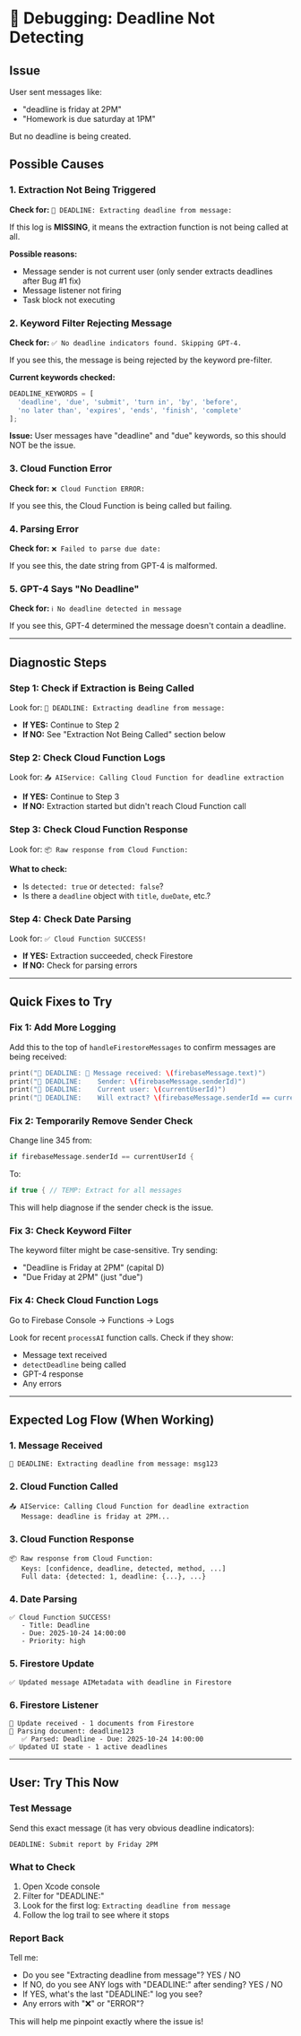 # 🐛 Debugging: Deadline Not Detecting

## Issue
User sent messages like:
- "deadline is friday at 2PM"
- "Homework is due saturday at 1PM"

But no deadline is being created.

## Possible Causes

### 1. Extraction Not Being Triggered
**Check for:** `🚨 DEADLINE: Extracting deadline from message:`

If this log is **MISSING**, it means the extraction function is not being called at all.

**Possible reasons:**
- Message sender is not current user (only sender extracts deadlines after Bug #1 fix)
- Message listener not firing
- Task block not executing

### 2. Keyword Filter Rejecting Message
**Check for:** `✅ No deadline indicators found. Skipping GPT-4.`

If you see this, the message is being rejected by the keyword pre-filter.

**Current keywords checked:**
```typescript
DEADLINE_KEYWORDS = [
  'deadline', 'due', 'submit', 'turn in', 'by', 'before',
  'no later than', 'expires', 'ends', 'finish', 'complete'
];
```

**Issue:** User messages have "deadline" and "due" keywords, so this should NOT be the issue.

### 3. Cloud Function Error
**Check for:** `❌ Cloud Function ERROR:`

If you see this, the Cloud Function is being called but failing.

### 4. Parsing Error
**Check for:** `❌ Failed to parse due date:`

If you see this, the date string from GPT-4 is malformed.

### 5. GPT-4 Says "No Deadline"
**Check for:** `ℹ️ No deadline detected in message`

If you see this, GPT-4 determined the message doesn't contain a deadline.

---

## Diagnostic Steps

### Step 1: Check if Extraction is Being Called
Look for: `🚨 DEADLINE: Extracting deadline from message:`

- **If YES:** Continue to Step 2
- **If NO:** See "Extraction Not Being Called" section below

### Step 2: Check Cloud Function Logs
Look for: `📤 AIService: Calling Cloud Function for deadline extraction`

- **If YES:** Continue to Step 3
- **If NO:** Extraction started but didn't reach Cloud Function call

### Step 3: Check Cloud Function Response
Look for: `📦 Raw response from Cloud Function:`

**What to check:**
- Is `detected: true` or `detected: false`?
- Is there a `deadline` object with `title`, `dueDate`, etc.?

### Step 4: Check Date Parsing
Look for: `✅ Cloud Function SUCCESS!`

- **If YES:** Extraction succeeded, check Firestore
- **If NO:** Check for parsing errors

---

## Quick Fixes to Try

### Fix 1: Add More Logging
Add this to the top of `handleFirestoreMessages` to confirm messages are being received:

```swift
print("🚨 DEADLINE: 📨 Message received: \(firebaseMessage.text)")
print("🚨 DEADLINE:    Sender: \(firebaseMessage.senderId)")
print("🚨 DEADLINE:    Current user: \(currentUserId)")
print("🚨 DEADLINE:    Will extract? \(firebaseMessage.senderId == currentUserId)")
```

### Fix 2: Temporarily Remove Sender Check
Change line 345 from:
```swift
if firebaseMessage.senderId == currentUserId {
```

To:
```swift
if true { // TEMP: Extract for all messages
```

This will help diagnose if the sender check is the issue.

### Fix 3: Check Keyword Filter
The keyword filter might be case-sensitive. Try sending:
- "Deadline is Friday at 2PM" (capital D)
- "Due Friday at 2PM" (just "due")

### Fix 4: Check Cloud Function Logs
Go to Firebase Console → Functions → Logs

Look for recent `processAI` function calls. Check if they show:
- Message text received
- `detectDeadline` being called
- GPT-4 response
- Any errors

---

## Expected Log Flow (When Working)

### 1. Message Received
```
🚨 DEADLINE: Extracting deadline from message: msg123
```

### 2. Cloud Function Called
```
📤 AIService: Calling Cloud Function for deadline extraction
   Message: deadline is friday at 2PM...
```

### 3. Cloud Function Response
```
📦 Raw response from Cloud Function:
   Keys: [confidence, deadline, detected, method, ...]
   Full data: {detected: 1, deadline: {...}, ...}
```

### 4. Date Parsing
```
✅ Cloud Function SUCCESS!
   - Title: Deadline
   - Due: 2025-10-24 14:00:00
   - Priority: high
```

### 5. Firestore Update
```
✅ Updated message AIMetadata with deadline in Firestore
```

### 6. Firestore Listener
```
🔄 Update received - 1 documents from Firestore
📄 Parsing document: deadline123
   ✅ Parsed: Deadline - Due: 2025-10-24 14:00:00
✅ Updated UI state - 1 active deadlines
```

---

## User: Try This Now

### Test Message
Send this exact message (it has very obvious deadline indicators):

```
DEADLINE: Submit report by Friday 2PM
```

### What to Check
1. Open Xcode console
2. Filter for "DEADLINE:"
3. Look for the first log: `Extracting deadline from message`
4. Follow the log trail to see where it stops

### Report Back
Tell me:
- Do you see "Extracting deadline from message"? YES / NO
- If NO, do you see ANY logs with "DEADLINE:" after sending? YES / NO  
- If YES, what's the last "DEADLINE:" log you see?
- Any errors with "❌" or "ERROR"?

This will help me pinpoint exactly where the issue is!

